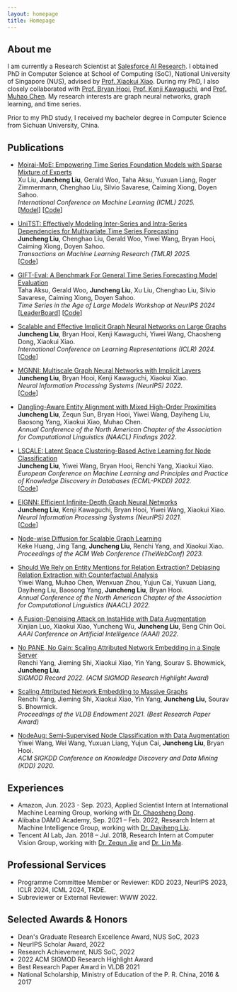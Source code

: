 ```yaml
---
layout: homepage
title: Homepage 
---
```

## About me
I am currently a Research Scientist at [Salesforce AI Research](https://www.salesforceairesearch.com/). I obtained PhD in Computer  Science at School of Computing (SoC), National University of Singapore (NUS), advised by [Prof. Xiaokui Xiao](https://www.comp.nus.edu.sg/~xiaoxk/). During my PhD, I also closely collaborated with [Prof. Bryan Hooi](https://bhooi.github.io/), [Prof. Kenji Kawaguchi](https://ml.comp.nus.edu.sg/kawaguchi), and [Prof. Muhao Chen](https://muhaochen.github.io/).
My research interests are graph neural networks, graph learning, and time series.

Prior to my PhD study, I received my bachelor degree in Computer Science from Sichuan University, China. 

## Publications
*  [Moirai-MoE: Empowering Time Series Foundation Models with Sparse Mixture of Experts](https://arxiv.org/abs/2410.10469)   
Xu Liu, **Juncheng Liu**, Gerald Woo, Taha Aksu, Yuxuan Liang, Roger Zimmermann, Chenghao Liu, Silvio Savarese, Caiming Xiong, Doyen Sahoo.        
_International Conference on Machine Learning (ICML) 2025._    
\[[Model](https://huggingface.co/Salesforce/moirai-moe-1.0-R-base)\] \[[Code](https://github.com/SalesforceAIResearch/uni2ts/tree/main/project/moirai-moe-1)\]

*  [UniTST: Effectively Modeling Inter-Series and Intra-Series Dependencies for Multivariate Time Series Forecasting](https://openreview.net/forum?id=sZAbXH4ezvg)   
**Juncheng Liu**, Chenghao Liu, Gerald Woo, Yiwei Wang, Bryan Hooi, Caiming Xiong, Doyen Sahoo.    
_Transactions on Machine Learning Research (TMLR) 2025._    
\[[Code]()\]

*  [GIFT-Eval: A Benchmark For General Time Series Forecasting Model Evaluation](https://arxiv.org/abs/2410.10393)   
Taha Aksu, Gerald Woo, **Juncheng Liu**, Xu Liu, Chenghao Liu, Silvio Savarese, Caiming Xiong, Doyen Sahoo.     
_Time Series in the Age of Large Models Workshop at NeurIPS 2024_    
\[[LeaderBoard](https://huggingface.co/spaces/Salesforce/GIFT-Eval)\] \[[Code](https://github.com/SalesforceAIResearch/uni2ts/tree/main/project/moirai-moe-1)\]


*  [Scalable and Effective Implicit Graph Neural Networks on Large Graphs](https://openreview.net/forum?id=sZAbXH4ezvg)   
**Juncheng Liu**, Bryan Hooi, Kenji Kawaguchi, Yiwei Wang, Chaosheng Dong, Xiaokui Xiao.    
_International Conference on Learning Representations (ICLR) 2024._      
\[[Code]()\]

*  [MGNNI: Multiscale Graph Neural Networks with Implicit Layers](https://openreview.net/forum?id=sZAbXH4ezvg)   
**Juncheng Liu**, Bryan Hooi, Kenji Kawaguchi, Xiaokui Xiao.    
_Neural Information Processing Systems (NeurIPS) 2022._      
\[[Code](https://github.com/liu-jc/MGNNI)\]

*  [Dangling-Aware Entity Alignment with Mixed High-Order Proximities](https://aclanthology.org/2022.findings-naacl.88/)      
**Juncheng Liu**, Zequn Sun, Bryan Hooi, Yiwei Wang, Dayiheng Liu, Baosong Yang, Xiaokui Xiao, Muhao Chen.  
_Annual Conference of the North American Chapter of the Association for Computational Linguistics (NAACL) Findings 2022._

* [LSCALE: Latent Space Clustering-Based Active Learning for Node Classification](https://arxiv.org/abs/2012.07065)   
**Juncheng Liu**, Yiwei Wang, Bryan Hooi, Renchi Yang, Xiaokui Xiao.   
_European Conference on Machine Learning and Principles and Practice of Knowledge Discovery in Databases (ECML-PKDD) 2022._        
\[[Code](https://github.com/liu-jc/LSCALE)\]

* [EIGNN: Efficient Infinite-Depth Graph Neural Networks](https://proceedings.neurips.cc/paper/2021/hash/9bd5ee6fe55aaeb673025dbcb8f939c1-Abstract.html)   
**Juncheng Liu**, Kenji Kawaguchi, Bryan Hooi, Yiwei Wang, Xiaokui Xiao.      
_Neural Information Processing Systems (NeurIPS) 2021._     
\[[Code](https://github.com/liu-jc/EIGNN)\]

* [Node-wise Diffusion for Scalable Graph Learning](https://dl.acm.org/doi/abs/10.1145/3543507.3583408)      
Keke Huang, Jing Tang, **Juncheng Liu**, Renchi Yang, and Xiaokui Xiao.   
_Proceedings of the ACM Web Conference (TheWebConf) 2023._       

* [Should We Rely on Entity Mentions for Relation Extraction? Debiasing Relation Extraction with Counterfactual Analysis](https://arxiv.org/abs/2205.03784)      
Yiwei Wang, Muhao Chen, Wenxuan Zhou, Yujun Cai, Yuxuan Liang, Dayiheng Liu, Baosong Yang, **Juncheng Liu**, Bryan Hooi.      
_Annual Conference of the North American Chapter of the Association for Computational Linguistics (NAACL) 2022._    

* [A Fusion-Denoising Attack on InstaHide with Data Augmentation](https://arxiv.org/abs/2105.07754)     
Xinjian Luo, Xiaokui Xiao, Yuncheng Wu, **Juncheng Liu**, Beng Chin Ooi.        
_AAAI Conference on Artificial Intelligence (AAAI) 2022._

* [No PANE, No Gain: Scaling Attributed Network Embedding in a Single Server](https://dl.acm.org/doi/abs/10.1145/3542700.3542711)   
Renchi Yang, Jieming Shi, Xiaokui Xiao, Yin Yang, Sourav S. Bhowmick, **Juncheng Liu**.    
_SIGMOD Record 2022. (ACM SIGMOD Research Highlight Award)_

* [Scaling Attributed Network Embedding to Massive Graphs](https://vldb.org/pvldb/vol14/p37-yang.pdf)      
Renchi Yang, Jieming Shi, Xiaokui Xiao, Yin Yang, **Juncheng Liu**, Sourav S. Bhowmick.        
_Proceedings of the VLDB Endowment 2021. (Best Research Paper Award)_

* [NodeAug: Semi-Supervised Node Classification with Data Augmentation](https://dl.acm.org/doi/10.1145/3394486.3403063)     
Yiwei Wang, Wei Wang, Yuxuan Liang, Yujun Cai, **Juncheng Liu**, Bryan Hooi.         
_ACM SIGKDD Conference on Knowledge Discovery and Data Mining (KDD) 2020._

## Experiences 
<!-- * [Sep. 2021 – Feb. 2022] Alibaba DAMO Academy, Research Intern at Machine Intelligence Group, working with [Dr. Dayiheng Liu](https://dayihengliu.github.io/).
* [Jan. 2018 – Jul. 2018] Tencent AI Lab, Research Intern at Computer Vision Group, working with [Dr. Zequn Jie](https://scholar.google.com/citations?user=4sKGNB0AAAAJ&hl=zh-CN) and [Dr. Lin Ma](https://forestlinma.com/). -->
* Amazon, Jun. 2023 - Sep. 2023, Applied Scientist Intern at International Machine Learning Group, working with [Dr. Chaosheng Dong](https://chaoshengdong.github.io/). 
* Alibaba DAMO Academy, Sep. 2021 – Feb. 2022, 
Research Intern at Machine Intelligence Group, working with [Dr. Dayiheng Liu](https://dayihengliu.github.io/).
* Tencent AI Lab, Jan. 2018 – Jul. 2018, 
Research Intern at Computer Vision Group, working with [Dr. Zequn Jie](https://scholar.google.com/citations?user=4sKGNB0AAAAJ&hl=zh-CN) and [Dr. Lin Ma](https://forestlinma.com/).


## Professional Services
* Programme Committee Member or Reviewer: KDD 2023, NeurIPS 2023, ICLR 2024, ICML 2024, TKDE. 
* Subreviewer or External Reviewer: WWW 2022. 


## Selected Awards & Honors 
* Dean's Graduate Research Excellence Award, NUS SoC, 2023
* NeurIPS Scholar Award, 2022
* Research Achievement, NUS SoC, 2022
* 2022 ACM SIGMOD Research Highlight Award
* Best Research Paper Award in VLDB 2021
* National Scholarship, Ministry of Education of the P. R. China, 2016 & 2017